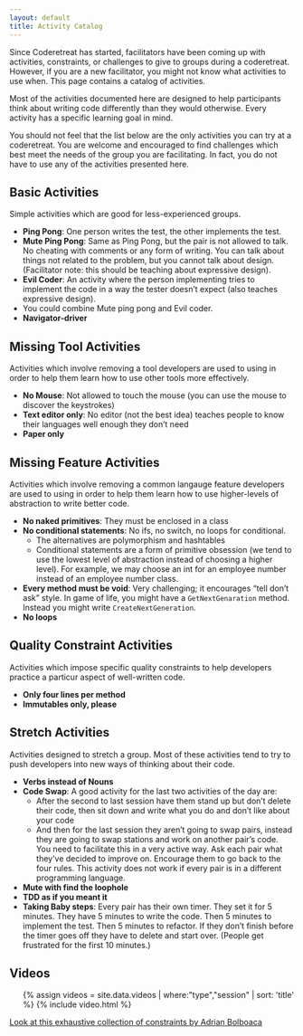 ```yaml
---
layout: default
title: Activity Catalog
---
```


Since Coderetreat has started, facilitators have been coming up with activities, constraints, or challenges to give to groups during a coderetreat. However, if you are a new facilitator, you might not know what activities to use when. This page contains a catalog of activities.

Most of the activities documented here are designed to help participants think about writing code differently than they would otherwise. Every activity has a specific learning goal in mind.

You should not feel that the list below are the only activities you can try at a coderetreat. You are welcome and encouraged to find challenges which best meet the needs of the group you are facilitating. In fact, you do not have to use any of the activities presented here.

<!--
## Suggesting a new Activity

If you have an activity you would like to see added to this list, please post the suggestion on the What are some exercises and constraints that people use during sessions? topic under the Facilitator Group's forum (note: you will have to join the group first before you can post).
-->

## Basic Activities

Simple activities which are good for less-experienced groups.

* **Ping Pong**: One person writes the test, the other implements the test.
* **Mute Ping Pong**: Same as Ping Pong, but the pair is not allowed to talk. No cheating with comments or any form of writing. You can talk about things not related to the problem, but you cannot talk about design. (Facilitator note: this should be teaching about expressive design).
* **Evil Coder**: An activity where the person implementing tries to implement the code in a way the tester doesn’t expect (also teaches expressive design).
* You could combine Mute ping pong and Evil coder.
* **Navigator-driver**

## Missing Tool Activities

Activities which involve removing a tool developers are used to using in order to help them learn how to use other tools more effectively.

* **No Mouse**: Not allowed to touch the mouse (you can use the mouse to discover the keystrokes)
* **Text editor only**: No editor (not the best idea) teaches people to know their languages well enough they don’t need
* **Paper only**

## Missing Feature Activities

Activities which involve removing a common langauge feature developers are used to using in order to help them learn how to use higher-levels of abstraction to write better code.

* **No naked primitives**: They must be enclosed in a class
* **No conditional statements**: No ifs, no switch, no loops for conditional.
    * The alternatives are polymorphism and hashtables
    * Conditional statements are a form of primitive obsession (we tend to use the lowest level of abstraction instead of choosing a higher level).  For example, we may choose an int for an employee number instead of an employee number class.
* **Every method must be void**: Very challenging; it encourages “tell don’t ask” style. In game of life, you might have a ```GetNextGenaration``` method. Instead you might write ```CreateNextGeneration```.
* **No loops**

## Quality Constraint Activities

Activities which impose specific quality constraints to help developers practice a particur aspect of well-written code.

* **Only four lines per method**
* **Immutables only, please**

## Stretch Activities

Activities designed to stretch a group. Most of these activities tend to try to push developers into new ways of thinking about their code.

* **Verbs instead of Nouns**
* **Code Swap**: A good activity for the last two activities of the day are:
    * After the second to last session have them stand up but don’t delete their code, then sit down and write what you do and don’t like about your code
    * And then for the last session they aren’t going to swap pairs, instead they are going to swap stations and work on another pair’s code. You need to facilitate this in a very active way. Ask each pair what they’ve decided to improve on. Encourage them to go back to the four rules. This activity does not work if every pair is in a different programming language.
* **Mute with find the loophole**
* **TDD as if you meant it**
* **Taking Baby steps**: Every pair has their own timer. They set it for 5 minutes. They have 5 minutes to write the code.  Then 5 minutes to implement the test.  Then 5 minutes to refactor.  If they don’t finish before the timer goes off they have to delete and start over.  (People get frustrated for the first 10 minutes.)

## Videos

<section class="videos">
  <ul class="video-list">
    {% assign videos = site.data.videos | where:"type","session" | sort: 'title' %}
    {% include video.html %}
  </ul>
</section>

<p class="last-section">
    <a href="https://drive.google.com/drive/folders/0B3idvASFqaEbN2RkNDYyYjktYTlkZi00ZjFiLWFmMDEtNjJhYTBkYzM2ZDlh?usp=sharing">Look at this exhaustive collection of constraints by Adrian Bolboaca</a>
</p>
